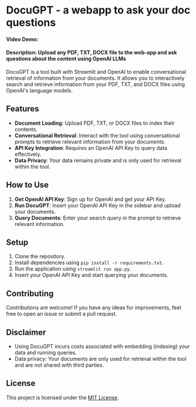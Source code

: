 # DocuGPT - a webapp to ask your doc questions
#### Video Demo: 
#### Description: Upload any PDF, TXT, DOCX file to the web-app and ask questions about the content using OpenAI LLMs

DocuGPT is a tool built with Streamlit and OpenAI to enable conversational retrieval of information from your documents. It allows you to interactively search and retrieve information from your PDF, TXT, and DOCX files using OpenAI's language models.

## Features

- **Document Loading**: Upload PDF, TXT, or DOCX files to index their contents.
- **Conversational Retrieval**: Interact with the tool using conversational prompts to retrieve relevant information from your documents.
- **API Key Integration**: Requires an OpenAI API Key to query data effectively.
- **Data Privacy**: Your data remains private and is only used for retrieval within the tool.

## How to Use

1. **Get OpenAI API Key**: Sign up for OpenAI and get your API Key.
2. **Run DocuGPT**: Insert your OpenAI API Key in the sidebar and upload your documents.
3. **Query Documents**: Enter your search query in the prompt to retrieve relevant information.

## Setup

1. Clone the repository.
2. Install dependencies using `pip install -r requirements.txt`.
3. Run the application using `streamlit run app.py`.
4. Insert your OpenAI API Key and start querying your documents.

## Contributing

Contributions are welcome! If you have any ideas for improvements, feel free to open an issue or submit a pull request.

## Disclaimer

- Using DocuGPT incurs costs associated with embedding (indexing) your data and running queries.
- Data privacy: Your documents are only used for retrieval within the tool and are not shared with third parties.

## License

This project is licensed under the [MIT License](LICENSE).

